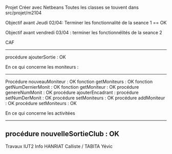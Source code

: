 Projet Créer avec Netbeans
Toutes les classes se touvent dans src/projet/m2104

Objectif avant Jeudi 02/04:
Terminer les fonctionnalité de la seance 1 == OK 

Objectif avant vendredi 03/04 :
terminer les fonctionnélités de la seance 2 

CAF
_______________________________
procédure ajouterSortie : OK 


En ce qui concerne les moniteurs : 
_______________________________
Procédure nouveauMoniteur : OK
fonction getMoniteurs : OK
fonction getNumDernierMonit : OK 
fonction getMoniteur : OK
procédure genereNumMonit : OK
procédure ajouterEncadrant : 
procédure setNumDerMonit : OK
procédure setMoniteurs : OK 
procédure addMoniteur : OK
procédure setMoniteurs : OK 

En ce qui concerne les activitées 
_______________________________
procédure nouvelleSortieClub : OK
---------------
Travaux IUT2 Info
HANRIAT Calliste / TABITA Yévic